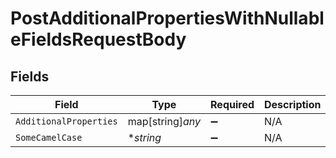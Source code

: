 # PostAdditionalPropertiesWithNullableFieldsRequestBody


## Fields

| Field                  | Type                   | Required               | Description            |
| ---------------------- | ---------------------- | ---------------------- | ---------------------- |
| `AdditionalProperties` | map[string]*any*       | :heavy_minus_sign:     | N/A                    |
| `SomeCamelCase`        | **string*              | :heavy_minus_sign:     | N/A                    |